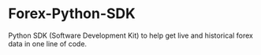 # Forex-Python-SDK
Python SDK (Software Development Kit) to help get live and historical forex data in one line of code.
